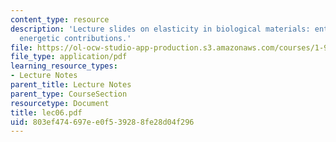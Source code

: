 ```yaml
---
content_type: resource
description: 'Lecture slides on elasticity in biological materials: entropic versus
  energetic contributions.'
file: https://ol-ocw-studio-app-production.s3.amazonaws.com/courses/1-978-from-nano-to-macro-introduction-to-atomistic-modeling-techniques-january-iap-2007/803ef474697ee0f539288fe28d04f296_lec06.pdf
file_type: application/pdf
learning_resource_types:
- Lecture Notes
parent_title: Lecture Notes
parent_type: CourseSection
resourcetype: Document
title: lec06.pdf
uid: 803ef474-697e-e0f5-3928-8fe28d04f296
---
```

